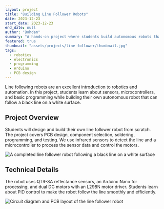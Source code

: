 ```yaml
---
layout: project
title: "Building Line Follower Robots"
date: 2023-12-23
start_date: 2023-12-23
end_date: null
author: "Bohdan"
summary: "A hands-on project where students build autonomous robots that can follow lines using infrared sensors and microcontrollers."
featured: true
thumbnail: "assets/projects/line-follower/thumbnail.jpg"
tags:
  - robotics
  - electronics
  - programming
  - Arduino
  - PCB design
---
```


Line following robots are an excellent introduction to robotics and automation. In this project, students learn about sensors, microcontrollers, and basic programming while building their own autonomous robot that can follow a black line on a white surface.

## Project Overview
Students will design and build their own line follower robot from scratch. The project covers PCB design, component selection, soldering, programming, and testing. We use infrared sensors to detect the line and a microcontroller to process the sensor data and control the motors.

![A completed line follower robot following a black line on a white surface](/assets/projects/line-follower/overview.jpg)

## Technical Details
The robot uses QTR-8A reflectance sensors, an Arduino Nano for processing, and dual DC motors with an L298N motor driver. Students learn about PID control to make the robot follow the line smoothly and efficiently.

![Circuit diagram and PCB layout of the line follower robot](/assets/projects/line-follower/technical.jpg) 